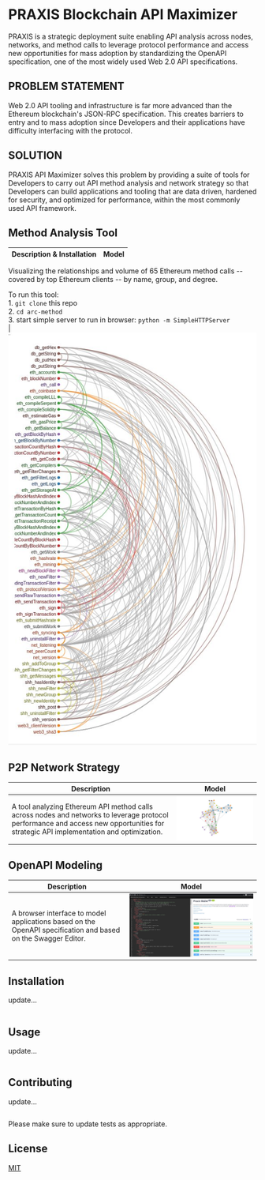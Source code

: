 # PRAXIS Blockchain API Maximizer
PRAXIS is a strategic deployment suite enabling API analysis across nodes, networks, and method calls to leverage protocol performance and access new opportunities for mass adoption by standardizing the OpenAPI specification, one of the most widely used Web 2.0 API specifications. 

## PROBLEM STATEMENT
Web 2.0 API tooling and infrastructure is far more advanced than the Ethereum blockchain's JSON-RPC specification. This creates barriers to entry and to mass adoption since Developers and their applications have difficulty interfacing with the protocol.

## SOLUTION
PRAXIS API Maximizer solves this problem by providing a suite of tools for Developers to carry out API method analysis and network strategy so that Developers can build applications and tooling that are data driven, hardened for security, and optimized for performance, within the most commonly used API framework.
 

## Method Analysis Tool
Description & Installation | Model
------------ | -------------
Visualizing the relationships and volume of 65 Ethereum method calls -- covered by top Ethereum clients -- by name, group, and degree. <p> To run this tool:<br>  1. ```git clone``` this repo<br>  2. ```cd arc-method```<br> 3. start simple server to run in browser: ```python -m SimpleHTTPServer```
<br>  | ![Method Arc](/img/arc.jpg)


## P2P Network Strategy
Description | Model
------------ | -------------
A tool analyzing Ethereum API method calls across nodes and networks to leverage protocol performance and access new opportunities for strategic API implementation and optimization. | ![Method graph](/img/graph.jpg)


## OpenAPI Modeling
Description | Model
------------ | -------------
A browser interface to model applications based on the OpenAPI specification and based on the Swagger Editor. | ![OpenAPI editor](/img/openapi.jpg)


## Installation

update...

```cmd
```

## Usage

update...

```cmd
```

## Contributing

update...

```cmd
```
Please make sure to update tests as appropriate.

## License
[MIT](https://choosealicense.com/licenses/mit/)
